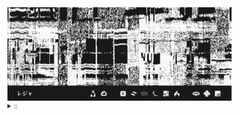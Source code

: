 <img src="./banner.png">
<details><summary> :: </summary>
<!--START_SECTION:waka-->

```
From: 09 August 2024 - To: 03 April 2025

Total Time: 1,199 hrs 11 mins

Python                     344 hrs 51 mins ///////------------------   26.57 %
Markdown                   208 hrs 52 mins ////---------------------   16.09 %
PHP                        193 hrs 40 mins ////---------------------   14.92 %
Other                      98 hrs 43 mins  //-----------------------   07.61 %
```

<!--END_SECTION:waka-->
</details>
